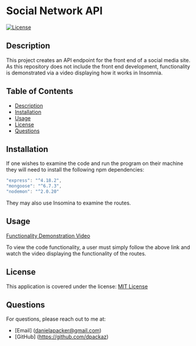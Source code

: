 # Social Network API

[![License](https://img.shields.io/badge/License-MIT-yellow.svg)](https://opensource.org/licenses/MIT)

## Description

This project creates an API endpoint for the front end of a social media site. As this repository does not include the front end development, functionality is demonstrated via a video displaying how it works in Insomnia.

## Table of Contents

- [Description](#description)
- [Installation](#installation)
- [Usage](#usage)
- [License](#license)
- [Questions](#questions)

## Installation

If one wishes to examine the code and run the program on their machine they will need to install the following npm dependencies:

```js
"express": "^4.18.2",
"mongoose": "^6.7.3",
"nodemon": "^2.0.20"
```

They may also use Insomina to examine the routes.

## Usage

[Functionality Demonstration Video](placeholder)

To view the code functionality, a user must simply follow the above link and watch the video displaying the functionality of the routes.

## License

This application is covered under the license: [MIT License](https://opensource.org/licenses/MIT)

## Questions

For questions, please reach out to me at:

- [Email] (danielapacker@gmail.com)
- [GitHub] (https://github.com/dpackaz)
